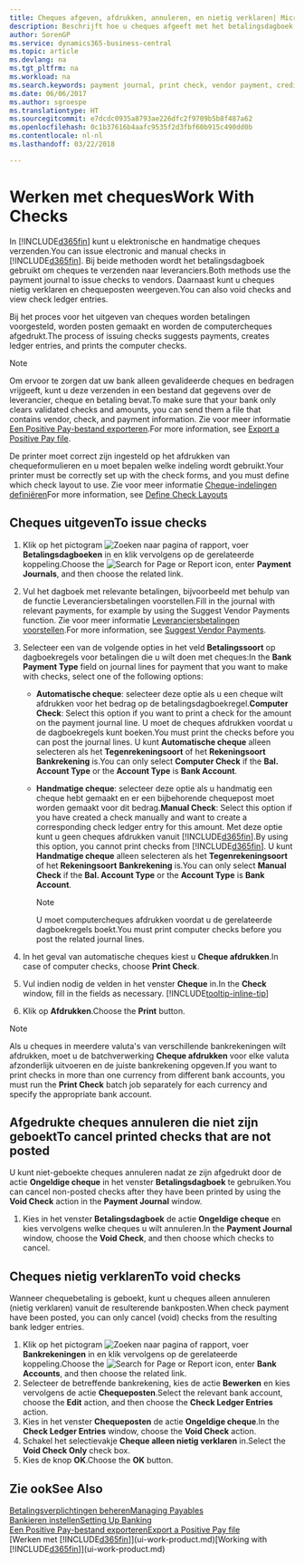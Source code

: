 ```yaml
---
title: Cheques afgeven, afdrukken, annuleren, en nietig verklaren| Microsoft Docs
description: Beschrijft hoe u cheques afgeeft met het betalingsdagboek, cheques afdrukt, en chequeposten nietig verklaart of weergeeft in Business Central.
author: SorenGP
ms.service: dynamics365-business-central
ms.topic: article
ms.devlang: na
ms.tgt_pltfrm: na
ms.workload: na
ms.search.keywords: payment journal, print check, vendor payment, creditor, debt, balance due, AP
ms.date: 06/06/2017
ms.author: sgroespe
ms.translationtype: HT
ms.sourcegitcommit: e7dcdc0935a8793ae226dfc2f9709b5b8f487a62
ms.openlocfilehash: 0c1b37616b4aafc9535f2d3fbf60b915c490dd0b
ms.contentlocale: nl-nl
ms.lasthandoff: 03/22/2018

---
```

# <a name="work-with-checks"></a><span data-ttu-id="306b5-103">Werken met cheques</span><span class="sxs-lookup"><span data-stu-id="306b5-103">Work With Checks</span></span>
<span data-ttu-id="306b5-104">In [!INCLUDE[d365fin](includes/d365fin_md.md)] kunt u elektronische en handmatige cheques verzenden.</span><span class="sxs-lookup"><span data-stu-id="306b5-104">You can issue electronic and manual checks in [!INCLUDE[d365fin](includes/d365fin_md.md)].</span></span> <span data-ttu-id="306b5-105">Bij beide methoden wordt het betalingsdagboek gebruikt om cheques te verzenden naar leveranciers.</span><span class="sxs-lookup"><span data-stu-id="306b5-105">Both methods use the payment journal to issue checks to vendors.</span></span> <span data-ttu-id="306b5-106">Daarnaast kunt u cheques nietig verklaren en chequeposten weergeven.</span><span class="sxs-lookup"><span data-stu-id="306b5-106">You can also void checks and view check ledger entries.</span></span>

<span data-ttu-id="306b5-107">Bij het proces voor het uitgeven van cheques worden betalingen voorgesteld, worden posten gemaakt en worden de computercheques afgedrukt.</span><span class="sxs-lookup"><span data-stu-id="306b5-107">The process of issuing checks suggests payments, creates ledger entries, and prints the computer checks.</span></span>

> [!NOTE]  
>   <span data-ttu-id="306b5-108">Om ervoor te zorgen dat uw bank alleen gevalideerde cheques en bedragen vrijgeeft, kunt u deze verzenden in een bestand dat gegevens over de leverancier, cheque en betaling bevat.</span><span class="sxs-lookup"><span data-stu-id="306b5-108">To make sure that your bank only clears validated checks and amounts, you can send them a file that contains vendor, check, and payment information.</span></span> <span data-ttu-id="306b5-109">Zie voor meer informatie [Een Positive Pay-bestand exporteren](finance-how-positive-pay.md).</span><span class="sxs-lookup"><span data-stu-id="306b5-109">For more information, see [Export a Positive Pay file](finance-how-positive-pay.md).</span></span>

<span data-ttu-id="306b5-110">De printer moet correct zijn ingesteld op het afdrukken van chequeformulieren en u moet bepalen welke indeling wordt gebruikt.</span><span class="sxs-lookup"><span data-stu-id="306b5-110">Your printer must be correctly set up with the check forms, and you must define which check layout to use.</span></span> <span data-ttu-id="306b5-111">Zie voor meer informatie [Cheque-indelingen definiëren](finance-how-define-check-layouts.md)</span><span class="sxs-lookup"><span data-stu-id="306b5-111">For more information, see [Define Check Layouts](finance-how-define-check-layouts.md)</span></span>

## <a name="to-issue-checks"></a><span data-ttu-id="306b5-112">Cheques uitgeven</span><span class="sxs-lookup"><span data-stu-id="306b5-112">To issue checks</span></span>
1. <span data-ttu-id="306b5-113">Klik op het pictogram ![Zoeken naar pagina of rapport](media/ui-search/search_small.png "pictogram Zoeken naar pagina of rapport"), voer **Betalingsdagboeken** in en klik vervolgens op de gerelateerde koppeling.</span><span class="sxs-lookup"><span data-stu-id="306b5-113">Choose the ![Search for Page or Report](media/ui-search/search_small.png "Search for Page or Report icon") icon, enter **Payment Journals**, and then choose the related link.</span></span>
2. <span data-ttu-id="306b5-114">Vul het dagboek met relevante betalingen, bijvoorbeeld met behulp van de functie Leveranciersbetalingen voorstellen.</span><span class="sxs-lookup"><span data-stu-id="306b5-114">Fill in the journal with relevant payments, for example by using the Suggest Vendor Payments function.</span></span> <span data-ttu-id="306b5-115">Zie voor meer informatie [Leveranciersbetalingen voorstellen](payables-how-suggest-vendor-payments.md).</span><span class="sxs-lookup"><span data-stu-id="306b5-115">For more information, see [Suggest Vendor Payments](payables-how-suggest-vendor-payments.md).</span></span>
3. <span data-ttu-id="306b5-116">Selecteer een van de volgende opties in het veld **Betalingssoort** op dagboekregels voor betalingen die u wilt doen met cheques:</span><span class="sxs-lookup"><span data-stu-id="306b5-116">In the **Bank Payment Type** field on journal lines for payment that you want to make with checks, select one of the following options:</span></span>

   * <span data-ttu-id="306b5-117">**Automatische cheque**: selecteer deze optie als u een cheque wilt afdrukken voor het bedrag op de betalingsdagboekregel.</span><span class="sxs-lookup"><span data-stu-id="306b5-117">**Computer Check**: Select this option if you want to print a check for the amount on the payment journal line.</span></span> <span data-ttu-id="306b5-118">U moet de cheques afdrukken voordat u de dagboekregels kunt boeken.</span><span class="sxs-lookup"><span data-stu-id="306b5-118">You must print the checks before you can post the journal lines.</span></span> <span data-ttu-id="306b5-119">U kunt **Automatische cheque** alleen selecteren als het **Tegenrekeningsoort** of het **Rekeningsoort** **Bankrekening** is.</span><span class="sxs-lookup"><span data-stu-id="306b5-119">You can only select **Computer Check** if the **Bal. Account Type** or the **Account Type** is **Bank Account**.</span></span>
   * <span data-ttu-id="306b5-120">**Handmatige cheque**: selecteer deze optie als u handmatig een cheque hebt gemaakt en er een bijbehorende chequepost moet worden gemaakt voor dit bedrag.</span><span class="sxs-lookup"><span data-stu-id="306b5-120">**Manual Check**: Select this option if you have created a check manually and want to create a corresponding check ledger entry for this amount.</span></span> <span data-ttu-id="306b5-121">Met deze optie kunt u geen cheques afdrukken vanuit [!INCLUDE[d365fin](includes/d365fin_md.md)].</span><span class="sxs-lookup"><span data-stu-id="306b5-121">By using this option, you cannot print checks from [!INCLUDE[d365fin](includes/d365fin_md.md)].</span></span> <span data-ttu-id="306b5-122">U kunt **Handmatige cheque** alleen selecteren als het **Tegenrekeningsoort** of het **Rekeningsoort** **Bankrekening** is.</span><span class="sxs-lookup"><span data-stu-id="306b5-122">You can only select **Manual Check** if the **Bal. Account Type** or the **Account Type** is **Bank Account**.</span></span>

     > [!NOTE]  
     >   <span data-ttu-id="306b5-123">U moet computercheques afdrukken voordat u de gerelateerde dagboekregels boekt.</span><span class="sxs-lookup"><span data-stu-id="306b5-123">You must print computer checks before you post the related journal lines.</span></span>
4. <span data-ttu-id="306b5-124">In het geval van automatische cheques kiest u **Cheque afdrukken**.</span><span class="sxs-lookup"><span data-stu-id="306b5-124">In case of computer checks, choose **Print Check**.</span></span>
5. <span data-ttu-id="306b5-125">Vul indien nodig de velden in het venster **Cheque** in.</span><span class="sxs-lookup"><span data-stu-id="306b5-125">In the **Check** window, fill in the fields as necessary.</span></span> [!INCLUDE[tooltip-inline-tip](includes/tooltip-inline-tip_md.md)]
6. <span data-ttu-id="306b5-126">Klik op **Afdrukken**.</span><span class="sxs-lookup"><span data-stu-id="306b5-126">Choose the **Print** button.</span></span>

> [!NOTE]  
>   <span data-ttu-id="306b5-127">Als u cheques in meerdere valuta's van verschillende bankrekeningen wilt afdrukken, moet u de batchverwerking **Cheque afdrukken** voor elke valuta afzonderlijk uitvoeren en de juiste bankrekening opgeven.</span><span class="sxs-lookup"><span data-stu-id="306b5-127">If you want to print checks in more than one currency from different bank accounts, you must run the **Print Check** batch job separately for each currency and specify the appropriate bank account.</span></span>

## <a name="to-cancel-printed-checks-that-are-not-posted"></a><span data-ttu-id="306b5-128">Afgedrukte cheques annuleren die niet zijn geboekt</span><span class="sxs-lookup"><span data-stu-id="306b5-128">To cancel printed checks that are not posted</span></span>
<span data-ttu-id="306b5-129">U kunt niet-geboekte cheques annuleren nadat ze zijn afgedrukt door de actie **Ongeldige cheque** in het venster **Betalingsdagboek** te gebruiken.</span><span class="sxs-lookup"><span data-stu-id="306b5-129">You can cancel non-posted checks after they have been printed by using the **Void Check** action in the **Payment Journal** window.</span></span>

1. <span data-ttu-id="306b5-130">Kies in het venster **Betalingsdagboek** de actie **Ongeldige cheque** en kies vervolgens welke cheques u wilt annuleren.</span><span class="sxs-lookup"><span data-stu-id="306b5-130">In the **Payment Journal** window, choose the **Void Check**, and then choose which checks to cancel.</span></span>

## <a name="to-void-checks"></a><span data-ttu-id="306b5-131">Cheques nietig verklaren</span><span class="sxs-lookup"><span data-stu-id="306b5-131">To void checks</span></span>
<span data-ttu-id="306b5-132">Wanneer chequebetaling is geboekt, kunt u cheques alleen annuleren (nietig verklaren) vanuit de resulterende bankposten.</span><span class="sxs-lookup"><span data-stu-id="306b5-132">When check payment have been posted, you can only cancel (void) checks from the resulting bank ledger entries.</span></span>

1. <span data-ttu-id="306b5-133">Klik op het pictogram ![Zoeken naar pagina of rapport](media/ui-search/search_small.png "pictogram Zoeken naar pagina of rapport"), voer **Bankrekeningen** in en klik vervolgens op de gerelateerde koppeling.</span><span class="sxs-lookup"><span data-stu-id="306b5-133">Choose the ![Search for Page or Report](media/ui-search/search_small.png "Search for Page or Report icon") icon, enter **Bank Accounts**, and then choose the related link.</span></span>
2. <span data-ttu-id="306b5-134">Selecteer de betreffende bankrekening, kies de actie **Bewerken** en kies vervolgens de actie **Chequeposten**.</span><span class="sxs-lookup"><span data-stu-id="306b5-134">Select the relevant bank account, choose the **Edit** action, and then choose the **Check Ledger Entries** action.</span></span>
3. <span data-ttu-id="306b5-135">Kies in het venster **Chequeposten** de actie **Ongeldige cheque**.</span><span class="sxs-lookup"><span data-stu-id="306b5-135">In the **Check Ledger Entries** window, choose the **Void Check** action.</span></span>
4. <span data-ttu-id="306b5-136">Schakel het selectievakje **Cheque alleen nietig verklaren** in.</span><span class="sxs-lookup"><span data-stu-id="306b5-136">Select the **Void Check Only** check box.</span></span>
5. <span data-ttu-id="306b5-137">Kies de knop **OK**.</span><span class="sxs-lookup"><span data-stu-id="306b5-137">Choose the **OK** button.</span></span>

## <a name="see-also"></a><span data-ttu-id="306b5-138">Zie ook</span><span class="sxs-lookup"><span data-stu-id="306b5-138">See Also</span></span>
[<span data-ttu-id="306b5-139">Betalingsverplichtingen beheren</span><span class="sxs-lookup"><span data-stu-id="306b5-139">Managing Payables</span></span>](payables-manage-payables.md)  
[<span data-ttu-id="306b5-140">Bankieren instellen</span><span class="sxs-lookup"><span data-stu-id="306b5-140">Setting Up Banking</span></span>](bank-setup-banking.md)  
[<span data-ttu-id="306b5-141">Een Positive Pay-bestand exporteren</span><span class="sxs-lookup"><span data-stu-id="306b5-141">Export a Positive Pay file</span></span>](finance-how-positive-pay.md)  
<span data-ttu-id="306b5-142">[Werken met [!INCLUDE[d365fin](includes/d365fin_md.md)]](ui-work-product.md)</span><span class="sxs-lookup"><span data-stu-id="306b5-142">[Working with [!INCLUDE[d365fin](includes/d365fin_md.md)]](ui-work-product.md)</span></span>  

